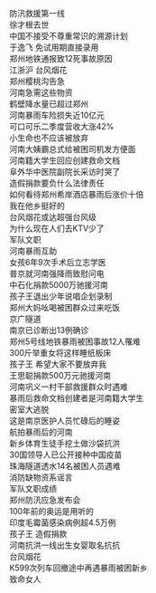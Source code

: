 防汛救援第一线  
徐才根去世  
中国不接受不尊重常识的溯源计划  
于逸飞 免试用期直接录用  
郑州地铁通报致12死事故原因  
江浙沪 台风烟花  
郑州樱桃沟告急  
河南急需这些物资  
鹤壁降水量已超过郑州  
河南暴雨车险损失近10亿元  
可口可乐二季度营收大涨42%  
小生命也不应该被放弃  
河南大姨霸总式给被困司机发方便面  
河南籍大学生回应创建救命文档  
阜外华中医院副院长采访时哭了  
造假捐款要负什么法律责任  
如何看待郑州希岸酒店暴雨后涨价十倍  
我在他乡挺好的  
台风烟花或达超强台风级  
为什么现在人们去KTV少了  
军队文职  
河南暴雨互助  
女孩6年9次手术后立志学医  
普京就河南强降雨致慰问电  
中石化捐款5000万驰援河南  
孩子王退出少年说唱企划录制  
郑州大妈吆喝被困群众过来吃饭  
京广隧道  
南京已诊断出13例确诊  
郑州5号线地铁暴雨被困事故12人罹难  
300斤举重女将这样睡纸板床  
孩子王 希望大家不要放弃我  
王思聪捐款500万元驰援河南  
河南巩义一村干部救援群众时遇难  
暴雨后救命文档创建者是河南籍大学生  
密室大逃脱  
这是南京医护人员忙碌后的睡姿  
航拍暴雨后的河南  
新乡体育生徒手挖土做沙袋抗洪  
30国领导人已公开接种中国疫苗  
珠海隧道透水14名被困人员遇难  
消防缺物资系谣言  
军队文职成绩  
郑州防汛应急发布会  
100年前的奥运是用听的  
印度毛霉菌感染病例超4.5万例  
孩子王 造假捐款  
河南抗洪一线出生女婴取名抗抗  
台风烟花  
K599次列车回撤途中再遇暴雨被困新乡  
致命女人  
